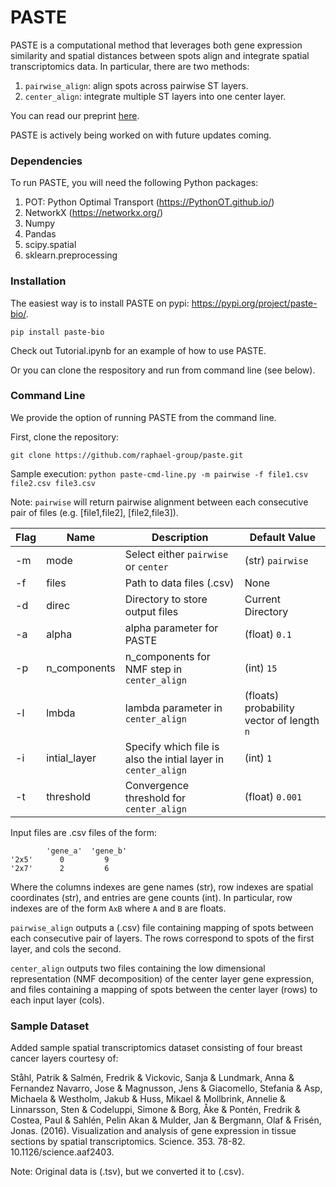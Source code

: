 # PASTE

PASTE is a computational method that leverages both gene expression similarity and spatial distances between spots align and integrate spatial transcriptomics data. In particular, there are two methods:
1. `pairwise_align`: align spots across pairwise ST layers.
2. `center_align`: integrate multiple ST layers into one center layer.

You can read our preprint [here](https://www.biorxiv.org/content/10.1101/2021.03.16.435604v1). 

PASTE is actively being worked on with future updates coming. 

### Dependencies

To run PASTE, you will need the following Python packages:
1. POT: Python Optimal Transport (https://PythonOT.github.io/)
2. NetworkX (https://networkx.org/)
3. Numpy
4. Pandas 
5. scipy.spatial
6. sklearn.preprocessing

### Installation

The easiest way is to install PASTE on pypi: https://pypi.org/project/paste-bio/.

`pip install paste-bio`

Check out Tutorial.ipynb for an example of how to use PASTE.

Or you can clone the respository and run from command line (see below).


### Command Line

We provide the option of running PASTE from the command line. 

First, clone the repository:

`git clone https://github.com/raphael-group/paste.git`

Sample execution: `python paste-cmd-line.py -m pairwise -f file1.csv file2.csv file3.csv`

Note: `pairwise` will return pairwise alignment between each consecutive pair of files (e.g. \[file1,file2\], \[file2,file3\]).

| Flag | Name | Description | Default Value |
| --- | --- | --- | --- |
| -m | mode | Select either `pairwise` or `center` | (str) `pairwise` |
| -f | files | Path to data files (.csv) | None |
| -d | direc | Directory to store output files | Current Directory |
| -a | alpha | alpha parameter for PASTE | (float) `0.1` |
| -p | n_components | n_components for NMF step in `center_align` | (int) `15` |
| -l | lmbda | lambda parameter in `center_align` | (floats) probability vector of length `n`  |
| -i | intial_layer | Specify which file is also the intial layer in `center_align` | (int) `1` |
| -t | threshold | Convergence threshold for `center_align` | (float) `0.001` |

Input files are .csv files of the form:

```
       	'gene_a'  'gene_b'
'2x5'	   0         9      
'2x7'	   2         6      
```
Where the columns indexes are gene names (str), row indexes are spatial coordinates (str), and entries are gene counts (int). In particular, row indexes are of the form `AxB` where `A` and `B` are floats.

`pairwise_align` outputs a (.csv) file containing mapping of spots between each consecutive pair of layers. The rows correspond to spots of the first layer, and cols the second.

`center_align` outputs two files containing the low dimensional representation (NMF decomposition) of the center layer gene expression, and files containing a mapping of spots between the center layer (rows) to each input layer (cols).

### Sample Dataset

Added sample spatial transcriptomics dataset consisting of four breast cancer layers courtesy of:

Ståhl, Patrik & Salmén, Fredrik & Vickovic, Sanja & Lundmark, Anna & Fernandez Navarro, Jose & Magnusson, Jens & Giacomello, Stefania & Asp, Michaela & Westholm, Jakub & Huss, Mikael & Mollbrink, Annelie & Linnarsson, Sten & Codeluppi, Simone & Borg, Åke & Pontén, Fredrik & Costea, Paul & Sahlén, Pelin Akan & Mulder, Jan & Bergmann, Olaf & Frisén, Jonas. (2016). Visualization and analysis of gene expression in tissue sections by spatial transcriptomics. Science. 353. 78-82. 10.1126/science.aaf2403. 

Note: Original data is (.tsv), but we converted it to (.csv).
